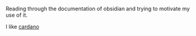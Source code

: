 Reading through the documentation of obsidian and trying to motivate my use of it.

I like [cardano](./crypto/cardano)

